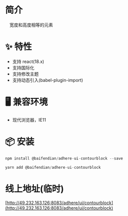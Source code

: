 # 简介
&ensp;&ensp;宽度和高度相等的元素

# ✨ 特性
- 支持 react(18.x)
- 支持国际化
- 支持修改主题
- 支持动态引入(babel-plugin-import)

# 🖥 兼容环境
- 现代浏览器，IE11

# 📦 安装
```javascript
npm install @baifendian/adhere-ui-contourblock --save
``` 

```javascript
yarn add @baifendian/adhere-ui-contourblock
```

# 线上地址(临时)
[http://49.232.163.126:8083/adhere/ui/contourblock](http://49.232.163.126:8083/adhere/ui/contourblock)
